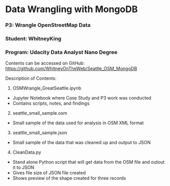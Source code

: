 # Data Wrangling with MongoDB
### P3: 	 	Wrangle OpenStreetMap Data
### Student: 	WhitneyKing
### Program: 	Udacity Data Analyst Nano Degree


Contents can be accessed on GitHub:  https://github.com/WhitneyOnTheWeb/Seattle_OSM_MongoDB

Description of Contents:
1. OSMWrangle_GreatSeattle.ipynb
* Jupyter Notebook where Case Study and P3 work was conducted
* Contains scripts, notes, and findings
2. seattle_small_sample.osm
* Small sample of the data used for analysis in OSM XML format
3. seattle_small_sample.json
* Small sample of the data that was cleaned up and output to JSON
4. CleanData.py
* Stand alone Python script that will get data from the OSM file and outout it to JSON
* Gives file size of JSON file created
 * Shows preview of the shape created for three records
